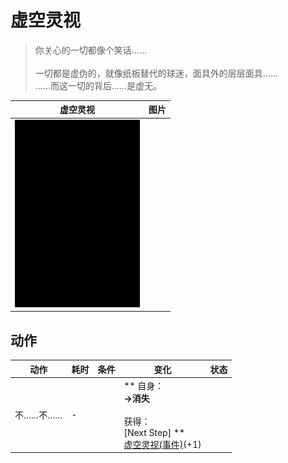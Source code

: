 # 虚空灵视  
> 你关心的一切都像个笑话……<br><br>一切都是虚伪的，就像纸板替代的球迷，面具外的层层面具……<br>……而这一切的背后……是虚无。<br>  
  
  虚空灵视  |   图片   
 ----  |  ----:   
   |  <img decoding="async" src="Sprite/Darkness.png" href="a.md" style="max-width:300px;max-height:300px;">   
  
## 动作  
动作  |  耗时  |  条件  |  变化  |  状态  
----  |  ----  |  ----  |  ----  |  ----  
不……不……<br>  |  -  |    |  ** 自身：**<br>→消失<br><br>** 获得： **<br>** [Next Step] **<br>  [虚空灵视(事件)](Event_VoidExperience1e.md)(+1)<br>  |    


<script>document.title="虚空灵视 - 卡牌生存百科 Card Survival Wiki";</script>